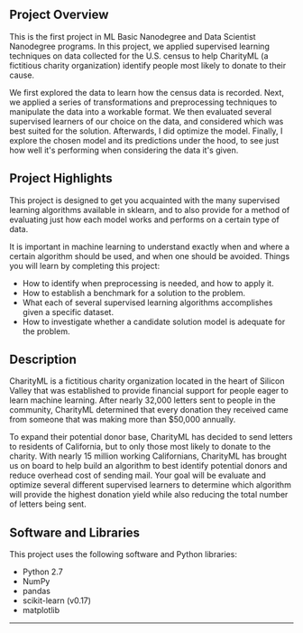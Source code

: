 ## Project Overview

This is the first project in ML Basic Nanodegree and Data Scientist Nanodegree programs. In this project, we applied supervised learning techniques on data collected for the U.S. census to help CharityML (a fictitious charity organization) identify people most likely to donate to their cause.

We first explored the data to learn how the census data is recorded. Next, we applied a series of transformations
and preprocessing techniques to manipulate the data into a workable format. We then evaluated several supervised  learners of our choice on the data, and considered which was best suited for the solution. Afterwards, I did optimize the model. Finally, I explore the chosen model and
its predictions under the hood, to see just how well it's performing when considering the data it's given.

## Project Highlights

This project is designed to get you acquainted with the many supervised learning algorithms available in sklearn, and to also provide for a method of evaluating just how each model works and performs on a certain type of data.

It is important in machine learning to understand exactly when and where a certain algorithm should be used, and when one should be avoided. Things you will learn by completing this project:

* How to identify when preprocessing is needed, and how to apply it.
* How to establish a benchmark for a solution to the problem.
* What each of several supervised learning algorithms accomplishes given a specific dataset.
* How to investigate whether a candidate solution model is adequate for the problem.

## Description

CharityML is a fictitious charity organization located in the heart of Silicon Valley that was established to provide
financial support for people eager to learn machine learning. After nearly 32,000 letters sent to people in the community, CharityML determined that every donation they received came from someone that was making more than $50,000 annually.

To expand their potential donor base, CharityML has decided to send letters to residents of California, but to only those most likely to donate to the charity. With nearly 15 million working Californians, CharityML has brought us on board to help build an algorithm to best identify potential donors and reduce overhead cost of sending mail. Your goal will be evaluate and optimize several different supervised learners to determine which algorithm will provide the highest donation yield while also reducing the total number of letters being sent. 

## Software and Libraries

This project uses the following software and Python libraries:
* Python 2.7
* NumPy
* pandas
* scikit-learn (v0.17)
* matplotlib
***
